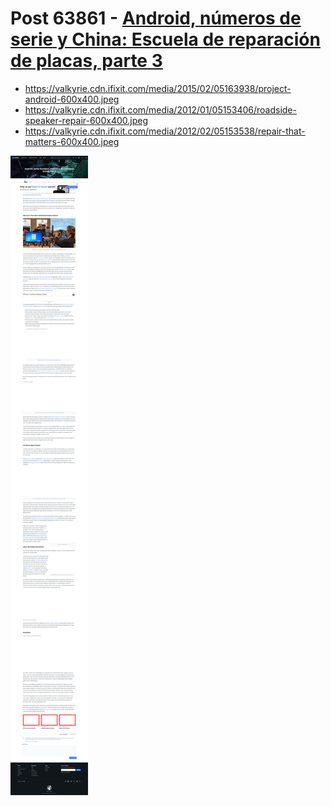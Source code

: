 # Post 63861 - [Android, números de serie y China: Escuela de reparación de placas, parte 3](https://www.ifixit.com/News/63861/android-numeros-de-serie-y-china-escuela-de-reparacion-de-placas-parte-3)

- https://valkyrie.cdn.ifixit.com/media/2015/02/05163938/project-android-600x400.jpeg
- https://valkyrie.cdn.ifixit.com/media/2012/01/05153406/roadside-speaker-repair-600x400.jpeg
- https://valkyrie.cdn.ifixit.com/media/2012/02/05153538/repair-that-matters-600x400.jpeg

![screencap](screenshots/f8d8f9ca-7df7-433e-8cd2-0818704f789b.png)
